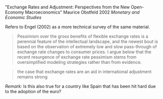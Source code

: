 "Exchange Rates and Adjustment: Perspectives from the New Open-Economy Macroeconomics"
Maurice Obstfeld 2002 *Monetary and Economic Studies*

Refers to Engel (2002) as a more technical survey of the same material.

> Pessimism over the gross benefits of flexible exchange rates
is a perennial feature of the intellectual landscape, and the newest bout is based on
the observation of extremely low and slow pass-through of exchange rate changes to
consumer prices. I argue below that the recent resurgence of exchange rate pessimism
stems from oversimplified modeling strategies rather than from evidence. 

> the case that exchange rates are an aid in international adjustment remains strong

*Remark:* Is this also true for a country like Spain that has been hit hard due to the adoption of the euro?

